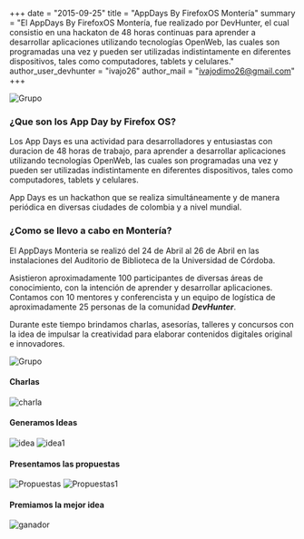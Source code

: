 +++
date = "2015-09-25"
title = "AppDays By FirefoxOS Montería"
summary = "El AppDays By FirefoxOS Montería, fue realizado por DevHunter, el cual consistio en una hackaton de 48 horas continuas para aprender a desarrollar aplicaciones utilizando tecnologías OpenWeb, las cuales son programadas una vez y pueden ser utilizadas indistintamente en diferentes dispositivos, tales como computadores, tablets y celulares."
author_user_devhunter = "ivajo26"
author_mail = "ivajodimo26@gmail.com"
+++

![Grupo](https://devhunter.co/static/devhunt/img/appdays.jpg)

### ¿Que son los App Day by Firefox OS?

Los App Days es una actividad para desarrolladores y entusiastas con duracion de 48 horas de trabajo, para aprender a desarrollar aplicaciones utilizando tecnologías OpenWeb, las cuales son programadas una vez y pueden ser utilizadas indistintamente en diferentes dispositivos, tales como computadores, tablets y celulares.

App Days es un hackathon que se realiza simultáneamente y de manera periódica en diversas ciudades de colombia y a nivel mundial.

### ¿Como se llevo a cabo en Montería?

El AppDays Monteria se realizó del 24 de Abril al 26 de Abril en las instalaciones del Auditorio de Biblioteca de la Universidad de Córdoba.

Asistieron aproximadamente 100 participantes de diversas áreas de conocimiento, con la intención de aprender y desarrollar aplicaciones.
Contamos con 10 mentores y conferencista y un equipo de logística de aproximadamente 25 personas de la comunidad ***DevHunter***.

Durante este tiempo brindamos charlas, asesorías, talleres y concursos con la idea de impulsar la creatividad para elaborar contenidos digitales original e innovadores.

![Grupo](http://blog.devhunter.co/static/img/appdays/group1.jpg)

#### Charlas

![charla](http://blog.devhunter.co/static/img/appdays/speak1.jpg)

#### Generamos Ideas

![idea](http://blog.devhunter.co/static/img/appdays/work3.jpg)
![idea1](http://blog.devhunter.co/static/img/appdays/work1.jpg)

#### Presentamos las propuestas

![Propuestas](http://blog.devhunter.co/static/img/appdays/mock1.jpg)
![Propuestas1](http://blog.devhunter.co/static/img/appdays/mock2.jpg)

#### Premiamos la mejor idea

![ganador](http://blog.devhunter.co/static/img/appdays/easybeat.jpg)
